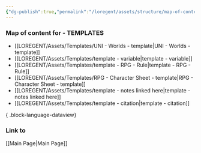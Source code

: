 ```yaml
---
{"dg-publish":true,"permalink":"/loregent/assets/structure/map-of-content/moc-templates/","noteIcon":""}
---
```


### Map of content for - TEMPLATES

- [[LOREGENT/Assets/Templates/UNI - Worlds - template\|UNI - Worlds - template]]
- [[LOREGENT/Assets/Templates/template - variable\|template - variable]]
- [[LOREGENT/Assets/Templates/template - RPG - Rule\|template - RPG - Rule]]
- [[LOREGENT/Assets/Templates/RPG - Character Sheet - template\|RPG - Character Sheet - template]]
- [[LOREGENT/Assets/Templates/template - notes linked here\|template - notes linked here]]
- [[LOREGENT/Assets/Templates/template - citation\|template - citation]]

{ .block-language-dataview}

### Link to
[[Main Page\|Main Page]]
